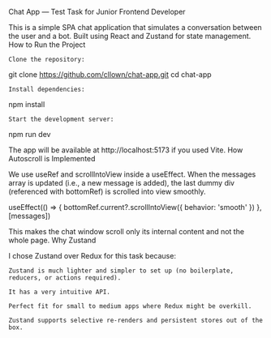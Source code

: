Chat App — Test Task for Junior Frontend Developer

This is a simple SPA chat application that simulates a conversation between the user and a bot. Built using React and Zustand for state management.
How to Run the Project

    Clone the repository:

git clone https://github.com/cllown/chat-app.git
cd chat-app

    Install dependencies:

npm install

    Start the development server:

npm run dev

The app will be available at http://localhost:5173 if you used Vite.
How Autoscroll is Implemented

We use useRef and scrollIntoView inside a useEffect. When the messages array is updated (i.e., a new message is added), the last dummy div (referenced with bottomRef) is scrolled into view smoothly.

useEffect(() => {
  bottomRef.current?.scrollIntoView({ behavior: 'smooth' })
}, [messages])

This makes the chat window scroll only its internal content and not the whole page.
Why Zustand

I chose Zustand over Redux for this task because:

    Zustand is much lighter and simpler to set up (no boilerplate, reducers, or actions required).

    It has a very intuitive API.

    Perfect fit for small to medium apps where Redux might be overkill.

    Zustand supports selective re-renders and persistent stores out of the box.
